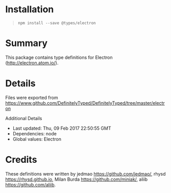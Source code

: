 # Installation
> `npm install --save @types/electron`

# Summary
This package contains type definitions for Electron (http://electron.atom.io/).

# Details
Files were exported from https://www.github.com/DefinitelyTyped/DefinitelyTyped/tree/master/electron

Additional Details
 * Last updated: Thu, 09 Feb 2017 22:50:55 GMT
 * Dependencies: node
 * Global values: Electron

# Credits
These definitions were written by jedmao <https://github.com/jedmao/>, rhysd <https://rhysd.github.io>, Milan Burda <https://github.com/miniak/>, aliib <https://github.com/aliib>.
